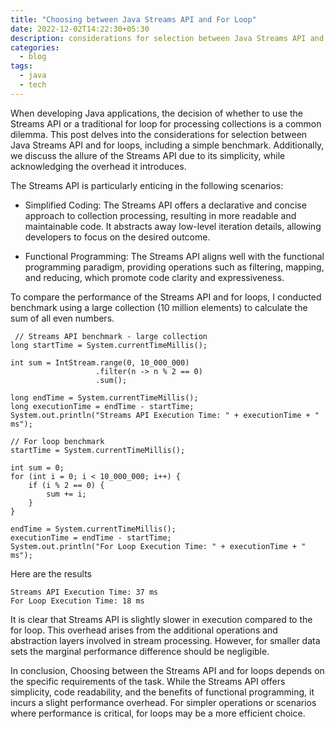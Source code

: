 ```yaml
---
title: "Choosing between Java Streams API and For Loop"
date: 2022-12-02T14:22:30+05:30
description: considerations for selection between Java Streams API and for loops including benchmark
categories:
  - blog
tags:
  - java
  - tech
---
```


When developing Java applications, the decision of whether to use the Streams API or a traditional for loop for processing collections is a common dilemma. This post delves into the considerations for selection between Java Streams API and for loops, including a simple benchmark. Additionally, we discuss the allure of the Streams API due to its simplicity, while acknowledging the overhead it introduces.

The Streams API is particularly enticing in the following scenarios:

- Simplified Coding: The Streams API offers a declarative and concise approach to collection processing, resulting in more readable and maintainable code. It abstracts away low-level iteration details, allowing developers to focus on the desired outcome.

- Functional Programming: The Streams API aligns well with the functional programming paradigm, providing operations such as filtering, mapping, and reducing, which promote code clarity and expressiveness.

To compare the performance of the Streams API and for loops, I conducted benchmark using a large collection (10 million elements) to calculate the sum of all even numbers.

```
 // Streams API benchmark - large collection
long startTime = System.currentTimeMillis();

int sum = IntStream.range(0, 10_000_000)
                   .filter(n -> n % 2 == 0)
                   .sum();

long endTime = System.currentTimeMillis();
long executionTime = endTime - startTime;
System.out.println("Streams API Execution Time: " + executionTime + " ms");

// For loop benchmark
startTime = System.currentTimeMillis();

int sum = 0;
for (int i = 0; i < 10_000_000; i++) {
    if (i % 2 == 0) {
        sum += i;
    }
}

endTime = System.currentTimeMillis();
executionTime = endTime - startTime;
System.out.println("For Loop Execution Time: " + executionTime + " ms");

```
 
Here are the results 

```
Streams API Execution Time: 37 ms
For Loop Execution Time: 18 ms
```

It is clear that Streams API is slightly slower in execution compared to the for loop. This overhead arises from the additional operations and abstraction layers involved in stream processing. However, for smaller data sets the marginal performance difference should be negligible.

In conclusion, Choosing between the Streams API and for loops depends on the specific requirements of the task. While the Streams API offers simplicity, code readability, and the benefits of functional programming, it incurs a slight performance overhead. For simpler operations or scenarios where performance is critical, for loops may be a more efficient choice.